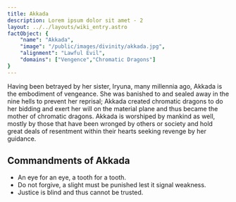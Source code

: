 ```yaml
---
title: Akkada
description: Lorem ipsum dolor sit amet - 2
layout: ../../layouts/wiki_entry.astro
factObject: {
    "name": "Akkada",
    "image": "/public/images/divinity/akkada.jpg",
    "alignment": "Lawful Evil",
    "domains": ["Vengence","Chromatic Dragons"]
}
---
```


Having been betrayed by her sister, Iryuna, many millennia ago, Akkada is the embodiment of vengeance. She was banished to and sealed away in the nine hells to prevent her reprisal; Akkada created chromatic dragons to do her bidding and exert her will on the material plane and thus became the mother of chromatic dragons. Akkada is worshiped by mankind as well, mostly by those that have been wronged by others or society and hold great deals of resentment within their hearts seeking revenge by her guidance.

## Commandments of Akkada
* An eye for an eye, a tooth for a tooth.
* Do not forgive, a slight must be punished lest it signal weakness.
* Justice is blind and thus cannot be trusted.
